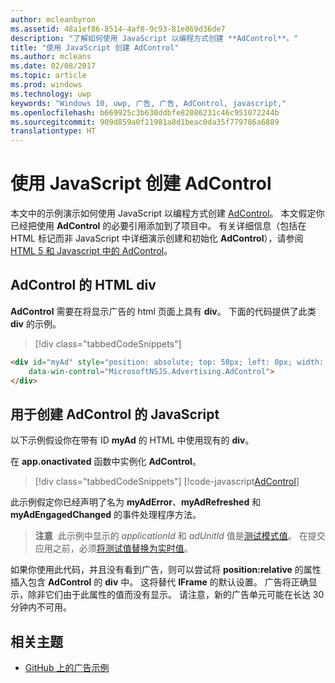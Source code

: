 ```yaml
---
author: mcleanbyron
ms.assetid: 48a1ef86-8514-4af8-9c93-81e869d36de7
description: "了解如何使用 JavaScript 以编程方式创建 **AdControl**。"
title: "使用 JavaScript 创建 AdControl"
ms.author: mcleans
ms.date: 02/08/2017
ms.topic: article
ms.prod: windows
ms.technology: uwp
keywords: "Windows 10, uwp, 广告, 广告, AdControl, javascript,"
ms.openlocfilehash: b669925c3b630ddbfe82086231c46c951072244b
ms.sourcegitcommit: 909d859a0f11981a8d1beac0da35f779786a6889
translationtype: HT
---
```

# <a name="create-an-adcontrol-in-javascript"></a>使用 JavaScript 创建 AdControl




本文中的示例演示如何使用 JavaScript 以编程方式创建 [AdControl](https://msdn.microsoft.com/library/windows/apps/microsoft.advertising.winrt.ui.adcontrol.aspx)。 本文假定你已经把使用 **AdControl** 的必要引用添加到了项目中。 有关详细信息（包括在 HTML 标记而非 JavaScript 中详细演示创建和初始化 **AdControl**），请参阅 [HTML 5 和 Javascript 中的 AdControl](adcontrol-in-html-5-and-javascript.md)。

## <a name="html-div-for-an-adcontrol"></a>AdControl 的 HTML div

**AdControl** 需要在将显示广告的 html 页面上具有 **div**。 下面的代码提供了此类 **div** 的示例。

> [!div class="tabbedCodeSnippets"]
``` html
<div id="myAd" style="position: absolute; top: 50px; left: 0px; width: 300px; height: 250px; z-index: 1"
    data-win-control="MicrosoftNSJS.Advertising.AdControl">
</div>
```

## <a name="javascript-for-creating-an-adcontrol"></a>用于创建 AdControl 的 JavaScript

以下示例假设你在带有 ID **myAd** 的 HTML 中使用现有的 **div**。

在 **app.onactivated** 函数中实例化 **AdControl**。

> [!div class="tabbedCodeSnippets"]
[!code-javascript[AdControl](./code/AdvertisingSamples/AdControlSamples/js/main.js#DeclareAdControl)]

此示例假定你已经声明了名为 **myAdError**、**myAdRefreshed** 和 **myAdEngagedChanged** 的事件处理程序方法。

>**注意**&nbsp;&nbsp;此示例中显示的 *applicationId* 和 *adUnitId* 值是[测试模式值](test-mode-values.md)。 在提交应用之前，必须[将测试值替换为实时值](set-up-ad-units-in-your-app.md)。

如果你使用此代码，并且没有看到广告，则可以尝试将 **position:relative** 的属性插入包含 **AdControl** 的 **div** 中。 这将替代 **IFrame** 的默认设置。 广告将正确显示，除非它们由于此属性的值而没有显示。 请注意，新的广告单元可能在长达 30 分钟内不可用。

## <a name="related-topics"></a>相关主题

* [GitHub 上的广告示例](http://aka.ms/githubads)

 

 
